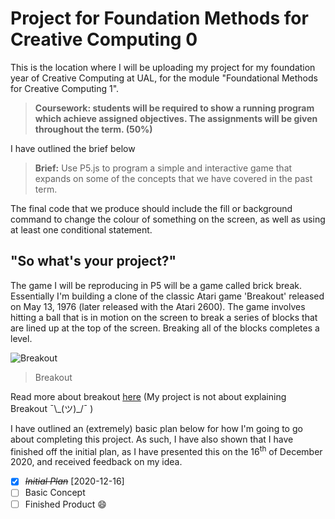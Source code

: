 # Project for Foundation Methods for Creative Computing 0

This is the location where I will be uploading my project for my foundation year of Creative Computing at UAL, for the module "Foundational Methods for Creative Computing 1".

>**Coursework: students will be required to show a running program which achieve assigned objectives. The assignments will be given throughout the term. (50%)**

I have outlined the brief below

>**Brief:** Use P5.js to program a simple and interactive game that expands on some of the concepts that we have covered in the past term.

The final code that we produce should include the fill or background command to change the colour of something on the screen, as well as using at least one conditional statement.

## "So what's your project?"

The game I will be reproducing in P5 will be a game called brick break. Essentially I'm building a clone of the classic Atari game 'Breakout' released on May 13, 1976 (later released with the Atari 2600). The game involves hitting a ball that is in motion on the screen to break a series of blocks that are lined up at the top of the screen. Breaking all of the blocks completes a level.

![Breakout](https://upload.wikimedia.org/wikipedia/en/thumb/c/cd/Breakout_game_screenshot.png/220px-Breakout_game_screenshot.png)
>Breakout

Read more about breakout [here](https://en.wikipedia.org/wiki/Breakout_(video_game)) (My project is not about explaining Breakout ¯\\\_(ツ)_/¯ )

I have outlined an (extremely) basic plan below for how I'm going to go about completing this project. As such, I have also shown that I have finished off the initial plan, as I have presented this on the 16<sup>th</sup> of December 2020, and received feedback on my idea.

* [X] ~~*Initial Plan*~~ [2020-12-16]
* [ ] Basic Concept
* [ ] Finished Product 😄
